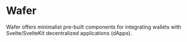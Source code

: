 # Wafer

Wafer offers minimalist pre-built components for integrating wallets with Svelte/SvelteKit decentralized applications (dApps).
